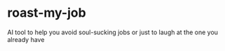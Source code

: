 # roast-my-job
AI tool to help you avoid soul-sucking jobs or just to laugh at the one you already have
